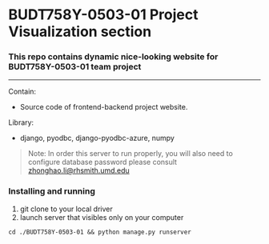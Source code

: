 # BUDT758Y-0503-01 Project Visualization section
### This repo contains dynamic nice-looking website for BUDT758Y-0503-01 team project
---
Contain: 
+ Source code of frontend-backend project website.

Library:
+ django, pyodbc, django-pyodbc-azure, numpy

> Note: In order this server to run properly, you will also need to configure database password please consult  [zhonghao.li@rhsmith.umd.edu](mailto:zhonghao.li@rhsmith.umd.edu)


### Installing and running 
1. git clone to your local driver
2. launch server that visibles only on your computer
``` shell
cd ./BUDT758Y-0503-01 && python manage.py runserver
```
